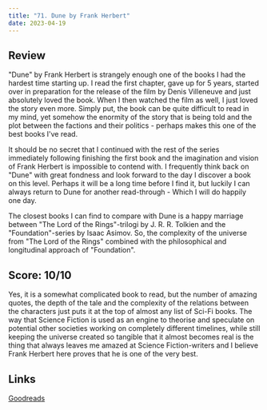 ```yaml
---
title: "71. Dune by Frank Herbert"
date: 2023-04-19
---
```

## Review
"Dune" by Frank Herbert is strangely enough one of the books I had the hardest time starting up. I read the first chapter, gave up for 5 years, started over in preparation for the release of the film by Denis Villeneuve and just absolutely loved the book. When I then watched the film as well, I just loved the story even more. Simply put, the book can be quite difficult to read in my mind, yet somehow the enormity of the story that is being told and the plot between the factions and their politics - perhaps makes this one of the best books I've read.

It should be no secret that I continued with the rest of the series immediately following finishing the first book and the imagination and vision of Frank Herbert is impossible to contend with. I frequently think back on "Dune" with great fondness and look forward to the day I discover a book on this level. Perhaps it will be a long time before I find it, but luckily I can always return to Dune for another read-through - Which I will do happily one day.

The closest books I can find to compare with Dune is a happy marriage between "The Lord of the Rings"-trilogi by J. R. R. Tolkien and the "Foundation"-series by Isaac Asimov. So, the complexity of the universe from "The Lord of the Rings" combined with the philosophical and longitudinal approach of "Foundation".

## Score: 10/10
Yes, it is a somewhat complicated book to read, but the number of amazing quotes, the depth of the tale and the complexity of the relations between the characters just puts it at the top of almost any list of Sci-Fi books. The way that Science Fiction is used as an engine to theorise and speculate on potential other societies working on completely different timelines, while still keeping the universe created so tangible that it almost becomes real is the thing that always leaves me amazed at Science Fiction-writers and I believe Frank Herbert here proves that he is one of the very best.

## Links
[Goodreads](https://www.goodreads.com/book/show/44767458)